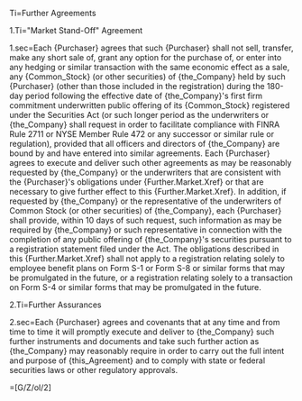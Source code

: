 Ti=Further Agreements

1.Ti="Market Stand-Off" Agreement

1.sec=Each {Purchaser} agrees that such {Purchaser} shall not sell, transfer, make any short sale of, grant any option for the purchase of, or enter into any hedging or similar transaction with the same economic effect as a sale, any {Common_Stock} (or other securities) of {the_Company} held by such {Purchaser} (other than those included in the registration) during the 180-day period following the effective date of {the_Company}'s first firm commitment underwritten public offering of its {Common_Stock} registered under the Securities Act (or such longer period as the underwriters or {the_Company} shall request in order to facilitate compliance with FINRA Rule 2711 or NYSE Member Rule 472 or any successor or similar rule or regulation), provided that all officers and directors of {the_Company} are bound by and have entered into similar agreements.  Each {Purchaser} agrees to execute and deliver such other agreements as may be reasonably requested by {the_Company} or the underwriters that are consistent with the {Purchaser}'s obligations under {Further.Market.Xref} or that are necessary to give further effect to this {Further.Market.Xref}.  In addition, if requested by {the_Company} or the representative of the underwriters of Common Stock (or other securities) of {the_Company}, each {Purchaser} shall provide, within 10 days of such request, such information as may be required by {the_Company} or such representative in connection with the completion of any public offering of {the_Company}'s securities pursuant to a registration statement filed under the Act.  The obligations described in this {Further.Market.Xref} shall not apply to a registration relating solely to employee benefit plans on Form S-1 or Form S-8 or similar forms that may be promulgated in the future, or a registration relating solely to a transaction on Form S-4 or similar forms that may be promulgated in the future.

2.Ti=Further Assurances

2.sec=Each {Purchaser} agrees and covenants that at any time and from time to time it will promptly execute and deliver to {the_Company} such further instruments and documents and take such further action as {the_Company} may reasonably require in order to carry out the full intent and purpose of {this_Agreement} and to comply with state or federal securities laws or other regulatory approvals.

=[G/Z/ol/2]
